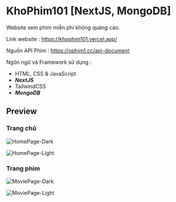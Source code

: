 # **KhoPhim101** [NextJS, MongoDB]

Website xem phim miễn phí không quảng cáo.

Link website : https://khophim101.vercel.app/

Nguồn API Phim : https://ophim1.cc/api-document

Ngôn ngữ và Framework sử dụng :

- HTML, CSS & JavaScript
- ***NextJS***
- TailwindCSS
- ***MongoDB***

## Preview

### Trang chủ
![HomePage-Dark](https://scontent.fsgn2-8.fna.fbcdn.net/v/t1.15752-9/346163257_796926001653310_8045995226978568015_n.png?_nc_cat=102&ccb=1-7&_nc_sid=ae9488&_nc_ohc=k70P-XRTuTwAX8xW5g7&_nc_oc=AQlDYSDoTRVQwFz1O4Ez-gZYRPc3QI7gvnHPCmdy44ZT3KH-CdTg62wGoQ5H-xTPbDYn8kcVoioytBttmopCjkHF&_nc_ht=scontent.fsgn2-8.fna&oh=03_AdSrMFjLukWhWU-sB-3q0T4N8R97JgH-uRvZO0eeovdrFg&oe=649663FF)

![HomePage-Light](https://scontent.fsgn2-6.fna.fbcdn.net/v/t1.15752-9/346155118_787889632707267_3800881208308905668_n.png?_nc_cat=111&ccb=1-7&_nc_sid=ae9488&_nc_ohc=IvuJCPZ-t44AX90qoJN&_nc_ht=scontent.fsgn2-6.fna&oh=03_AdTPFsNKFn-NEUkaeEgNINML4FHce_07IXu91VDw7rllrw&oe=649676ED)

### Trang phim
![MoviePage-Dark](https://github-production-user-asset-6210df.s3.amazonaws.com/63101932/240816553-518f892a-dfda-49d5-acc0-39d0c15e631e.png?X-Amz-Algorithm=AWS4-HMAC-SHA256&X-Amz-Credential=AKIAIWNJYAX4CSVEH53A%2F20230525%2Fus-east-1%2Fs3%2Faws4_request&X-Amz-Date=20230525T060550Z&X-Amz-Expires=300&X-Amz-Signature=a6c2ccd867db1d39b0d806d9f3403ce088a37b3dbeb50cf48b6e3067fe637114&X-Amz-SignedHeaders=host&actor_id=63101932&key_id=0&repo_id=630038706)

![MoviePage-Light](https://github-production-user-asset-6210df.s3.amazonaws.com/63101932/240816549-867b1e1c-6670-4225-815b-055ec5ac5d6f.png?X-Amz-Algorithm=AWS4-HMAC-SHA256&X-Amz-Credential=AKIAIWNJYAX4CSVEH53A%2F20230525%2Fus-east-1%2Fs3%2Faws4_request&X-Amz-Date=20230525T060501Z&X-Amz-Expires=300&X-Amz-Signature=a2fe53864da0349681accc2e1fd1a409676f7abc79927a91cb9173f97f43ab6b&X-Amz-SignedHeaders=host&actor_id=63101932&key_id=0&repo_id=630038706)